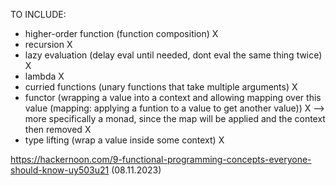 TO INCLUDE:
- higher-order function (function composition) X
- recursion X
- lazy evaluation (delay eval until needed, dont eval the same thing twice) X
- lambda X
- curried functions (unary functions that take multiple arguments) X
- functor (wrapping a value into a context and allowing mapping over this value (mapping: applying a funtion to a value to get another value)) X
--> more specifically a monad, since the map will be applied and the context then removed X
- type lifting (wrap a value inside some context) X

https://hackernoon.com/9-functional-programming-concepts-everyone-should-know-uy503u21 (08.11.2023)